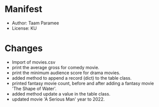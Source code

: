  # Manifest 
  - Author: Taam Paramee
  - License: KU
 
 # Changes
   - Import of movies.csv
   - print the average gross for comedy movie.
   - print the minimum audience score for drama movies.
   - added method to append a record (dict) to the table class.
   - printed fantasy movie count, before and after adding a fantasy movie 'The Shape of Water'.
   - added method update a value in the table class.
   - updated movie 'A Serious Man' year to 2022.